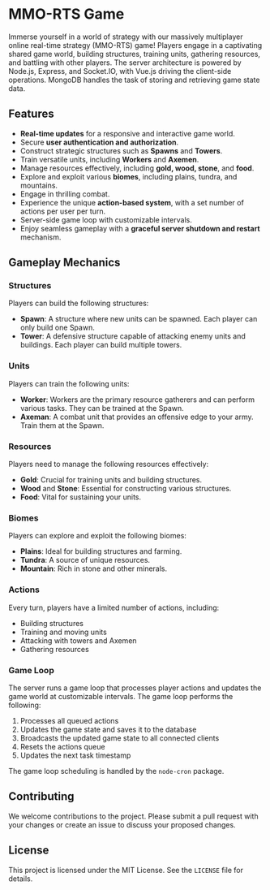 # MMO-RTS Game

Immerse yourself in a world of strategy with our massively multiplayer online real-time strategy (MMO-RTS) game! Players engage in a captivating shared game world, building structures, training units, gathering resources, and battling with other players. The server architecture is powered by Node.js, Express, and Socket.IO, with Vue.js driving the client-side operations. MongoDB handles the task of storing and retrieving game state data.

## Features

- **Real-time updates** for a responsive and interactive game world.
- Secure **user authentication and authorization**.
- Construct strategic structures such as **Spawns** and **Towers**.
- Train versatile units, including **Workers** and **Axemen**.
- Manage resources effectively, including **gold, wood, stone**, and **food**.
- Explore and exploit various **biomes**, including plains, tundra, and mountains.
- Engage in thrilling combat.
- Experience the unique **action-based system**, with a set number of actions per user per turn.
- Server-side game loop with customizable intervals.
- Enjoy seamless gameplay with a **graceful server shutdown and restart** mechanism.

## Gameplay Mechanics

### Structures

Players can build the following structures:

- **Spawn**: A structure where new units can be spawned. Each player can only build one Spawn.
- **Tower**: A defensive structure capable of attacking enemy units and buildings. Each player can build multiple towers.

### Units

Players can train the following units:

- **Worker**: Workers are the primary resource gatherers and can perform various tasks. They can be trained at the Spawn.
- **Axeman**: A combat unit that provides an offensive edge to your army. Train them at the Spawn.

### Resources

Players need to manage the following resources effectively:

- **Gold**: Crucial for training units and building structures.
- **Wood** and **Stone**: Essential for constructing various structures.
- **Food**: Vital for sustaining your units.

### Biomes

Players can explore and exploit the following biomes:

- **Plains**: Ideal for building structures and farming.
- **Tundra**: A source of unique resources.
- **Mountain**: Rich in stone and other minerals.

### Actions

Every turn, players have a limited number of actions, including:

- Building structures
- Training and moving units
- Attacking with towers and Axemen
- Gathering resources

### Game Loop

The server runs a game loop that processes player actions and updates the game world at customizable intervals. The game loop performs the following:

1. Processes all queued actions
2. Updates the game state and saves it to the database
3. Broadcasts the updated game state to all connected clients
4. Resets the actions queue
5. Updates the next task timestamp

The game loop scheduling is handled by the `node-cron` package.

## Contributing

We welcome contributions to the project. Please submit a pull request with your changes or create an issue to discuss your proposed changes.

## License

This project is licensed under the MIT License. See the `LICENSE` file for details.
